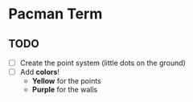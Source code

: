 # Pacman Term

## TODO

- [ ] Create the point system (little dots on the ground)
- [ ] Add **colors**!
    - **Yellow** for the points
    - **Purple** for the walls
